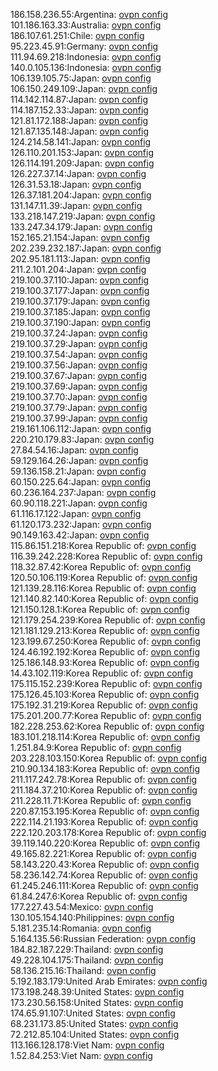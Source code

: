 186.158.236.55:Argentina: [ovpn config](vpn/186_158_236_55.ovpn)  
101.186.163.33:Australia: [ovpn config](vpn/101_186_163_33.ovpn)  
186.107.61.251:Chile: [ovpn config](vpn/186_107_61_251.ovpn)  
95.223.45.91:Germany: [ovpn config](vpn/95_223_45_91.ovpn)  
111.94.69.218:Indonesia: [ovpn config](vpn/111_94_69_218.ovpn)  
140.0.105.136:Indonesia: [ovpn config](vpn/140_0_105_136.ovpn)  
106.139.105.75:Japan: [ovpn config](vpn/106_139_105_75.ovpn)  
106.150.249.109:Japan: [ovpn config](vpn/106_150_249_109.ovpn)  
114.142.114.87:Japan: [ovpn config](vpn/114_142_114_87.ovpn)  
114.187.152.33:Japan: [ovpn config](vpn/114_187_152_33.ovpn)  
121.81.172.188:Japan: [ovpn config](vpn/121_81_172_188.ovpn)  
121.87.135.148:Japan: [ovpn config](vpn/121_87_135_148.ovpn)  
124.214.58.141:Japan: [ovpn config](vpn/124_214_58_141.ovpn)  
126.110.201.153:Japan: [ovpn config](vpn/126_110_201_153.ovpn)  
126.114.191.209:Japan: [ovpn config](vpn/126_114_191_209.ovpn)  
126.227.37.14:Japan: [ovpn config](vpn/126_227_37_14.ovpn)  
126.31.53.18:Japan: [ovpn config](vpn/126_31_53_18.ovpn)  
126.37.181.204:Japan: [ovpn config](vpn/126_37_181_204.ovpn)  
131.147.11.39:Japan: [ovpn config](vpn/131_147_11_39.ovpn)  
133.218.147.219:Japan: [ovpn config](vpn/133_218_147_219.ovpn)  
133.247.34.179:Japan: [ovpn config](vpn/133_247_34_179.ovpn)  
152.165.21.154:Japan: [ovpn config](vpn/152_165_21_154.ovpn)  
202.239.232.187:Japan: [ovpn config](vpn/202_239_232_187.ovpn)  
202.95.181.113:Japan: [ovpn config](vpn/202_95_181_113.ovpn)  
211.2.101.204:Japan: [ovpn config](vpn/211_2_101_204.ovpn)  
219.100.37.110:Japan: [ovpn config](vpn/219_100_37_110.ovpn)  
219.100.37.177:Japan: [ovpn config](vpn/219_100_37_177.ovpn)  
219.100.37.179:Japan: [ovpn config](vpn/219_100_37_179.ovpn)  
219.100.37.185:Japan: [ovpn config](vpn/219_100_37_185.ovpn)  
219.100.37.190:Japan: [ovpn config](vpn/219_100_37_190.ovpn)  
219.100.37.24:Japan: [ovpn config](vpn/219_100_37_24.ovpn)  
219.100.37.29:Japan: [ovpn config](vpn/219_100_37_29.ovpn)  
219.100.37.54:Japan: [ovpn config](vpn/219_100_37_54.ovpn)  
219.100.37.56:Japan: [ovpn config](vpn/219_100_37_56.ovpn)  
219.100.37.67:Japan: [ovpn config](vpn/219_100_37_67.ovpn)  
219.100.37.69:Japan: [ovpn config](vpn/219_100_37_69.ovpn)  
219.100.37.70:Japan: [ovpn config](vpn/219_100_37_70.ovpn)  
219.100.37.79:Japan: [ovpn config](vpn/219_100_37_79.ovpn)  
219.100.37.99:Japan: [ovpn config](vpn/219_100_37_99.ovpn)  
219.161.106.112:Japan: [ovpn config](vpn/219_161_106_112.ovpn)  
220.210.179.83:Japan: [ovpn config](vpn/220_210_179_83.ovpn)  
27.84.54.16:Japan: [ovpn config](vpn/27_84_54_16.ovpn)  
59.129.164.26:Japan: [ovpn config](vpn/59_129_164_26.ovpn)  
59.136.158.21:Japan: [ovpn config](vpn/59_136_158_21.ovpn)  
60.150.225.64:Japan: [ovpn config](vpn/60_150_225_64.ovpn)  
60.236.164.237:Japan: [ovpn config](vpn/60_236_164_237.ovpn)  
60.90.118.221:Japan: [ovpn config](vpn/60_90_118_221.ovpn)  
61.116.17.122:Japan: [ovpn config](vpn/61_116_17_122.ovpn)  
61.120.173.232:Japan: [ovpn config](vpn/61_120_173_232.ovpn)  
90.149.163.42:Japan: [ovpn config](vpn/90_149_163_42.ovpn)  
115.86.151.218:Korea Republic of: [ovpn config](vpn/115_86_151_218.ovpn)  
116.39.242.228:Korea Republic of: [ovpn config](vpn/116_39_242_228.ovpn)  
118.32.87.42:Korea Republic of: [ovpn config](vpn/118_32_87_42.ovpn)  
120.50.106.119:Korea Republic of: [ovpn config](vpn/120_50_106_119.ovpn)  
121.139.28.116:Korea Republic of: [ovpn config](vpn/121_139_28_116.ovpn)  
121.140.82.140:Korea Republic of: [ovpn config](vpn/121_140_82_140.ovpn)  
121.150.128.1:Korea Republic of: [ovpn config](vpn/121_150_128_1.ovpn)  
121.179.254.239:Korea Republic of: [ovpn config](vpn/121_179_254_239.ovpn)  
121.181.129.213:Korea Republic of: [ovpn config](vpn/121_181_129_213.ovpn)  
123.199.67.250:Korea Republic of: [ovpn config](vpn/123_199_67_250.ovpn)  
124.46.192.192:Korea Republic of: [ovpn config](vpn/124_46_192_192.ovpn)  
125.186.148.93:Korea Republic of: [ovpn config](vpn/125_186_148_93.ovpn)  
14.43.102.119:Korea Republic of: [ovpn config](vpn/14_43_102_119.ovpn)  
175.115.152.239:Korea Republic of: [ovpn config](vpn/175_115_152_239.ovpn)  
175.126.45.103:Korea Republic of: [ovpn config](vpn/175_126_45_103.ovpn)  
175.192.31.219:Korea Republic of: [ovpn config](vpn/175_192_31_219.ovpn)  
175.201.200.77:Korea Republic of: [ovpn config](vpn/175_201_200_77.ovpn)  
182.228.253.62:Korea Republic of: [ovpn config](vpn/182_228_253_62.ovpn)  
183.101.218.114:Korea Republic of: [ovpn config](vpn/183_101_218_114.ovpn)  
1.251.84.9:Korea Republic of: [ovpn config](vpn/1_251_84_9.ovpn)  
203.228.103.150:Korea Republic of: [ovpn config](vpn/203_228_103_150.ovpn)  
210.90.134.183:Korea Republic of: [ovpn config](vpn/210_90_134_183.ovpn)  
211.117.242.78:Korea Republic of: [ovpn config](vpn/211_117_242_78.ovpn)  
211.184.37.210:Korea Republic of: [ovpn config](vpn/211_184_37_210.ovpn)  
211.228.11.71:Korea Republic of: [ovpn config](vpn/211_228_11_71.ovpn)  
220.87.153.195:Korea Republic of: [ovpn config](vpn/220_87_153_195.ovpn)  
222.114.21.193:Korea Republic of: [ovpn config](vpn/222_114_21_193.ovpn)  
222.120.203.178:Korea Republic of: [ovpn config](vpn/222_120_203_178.ovpn)  
39.119.140.220:Korea Republic of: [ovpn config](vpn/39_119_140_220.ovpn)  
49.165.82.221:Korea Republic of: [ovpn config](vpn/49_165_82_221.ovpn)  
58.143.220.43:Korea Republic of: [ovpn config](vpn/58_143_220_43.ovpn)  
58.236.142.74:Korea Republic of: [ovpn config](vpn/58_236_142_74.ovpn)  
61.245.246.111:Korea Republic of: [ovpn config](vpn/61_245_246_111.ovpn)  
61.84.247.6:Korea Republic of: [ovpn config](vpn/61_84_247_6.ovpn)  
177.227.43.54:Mexico: [ovpn config](vpn/177_227_43_54.ovpn)  
130.105.154.140:Philippines: [ovpn config](vpn/130_105_154_140.ovpn)  
5.181.235.14:Romania: [ovpn config](vpn/5_181_235_14.ovpn)  
5.164.135.56:Russian Federation: [ovpn config](vpn/5_164_135_56.ovpn)  
184.82.187.229:Thailand: [ovpn config](vpn/184_82_187_229.ovpn)  
49.228.104.175:Thailand: [ovpn config](vpn/49_228_104_175.ovpn)  
58.136.215.16:Thailand: [ovpn config](vpn/58_136_215_16.ovpn)  
5.192.183.179:United Arab Emirates: [ovpn config](vpn/5_192_183_179.ovpn)  
173.198.248.39:United States: [ovpn config](vpn/173_198_248_39.ovpn)  
173.230.56.158:United States: [ovpn config](vpn/173_230_56_158.ovpn)  
174.65.91.107:United States: [ovpn config](vpn/174_65_91_107.ovpn)  
68.231.173.85:United States: [ovpn config](vpn/68_231_173_85.ovpn)  
72.212.85.104:United States: [ovpn config](vpn/72_212_85_104.ovpn)  
113.166.128.178:Viet Nam: [ovpn config](vpn/113_166_128_178.ovpn)  
1.52.84.253:Viet Nam: [ovpn config](vpn/1_52_84_253.ovpn)  
